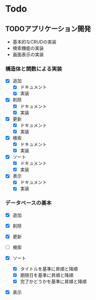 # Todo

## TODOアプリケーション開発

- 基本的なCRUDの実装
- 検索機能の実装
- 画面表示の実装

### 構造体と関数による実装

- [x] 追加
  - [x] ドキュメント
  - [x] 実装
- [x] 削除
  - [x] ドキュメント
  - [x] 実装
- [x] 更新
  - [x] ドキュメント
  - [x] 実装
- [x] 検索
  - [x] ドキュメント
  - [x] 実装
- [x] ソート
  - [x] ドキュメント
  - [x] 実装
- [x] 表示
  - [x] ドキュメント
  - [x] 実装

### データベースの基本

- [x] 追加
- [x] 削除
- [x] 更新
- [ ] 検索
- [x] ソート
  - [x] タイトルを基準に昇順と降順
  - [x] 期限日を基準に昇順と降順
  - [x] 完了かどうかを基準に昇順と降順
- [x] 表示
  